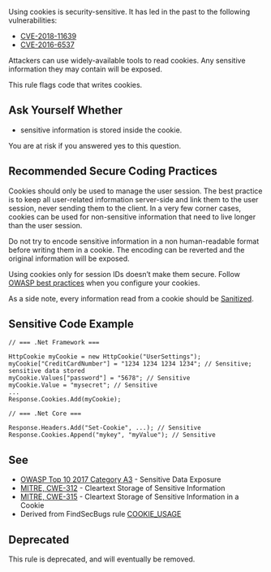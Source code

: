 Using cookies is security-sensitive. It has led in the past to the following vulnerabilities:
 
- [CVE-2018-11639](http://cve.mitre.org/cgi-bin/cvename.cgi?name=CVE-2018-11639)
- [CVE-2016-6537](http://cve.mitre.org/cgi-bin/cvename.cgi?name=CVE-2016-6537)

Attackers can use widely-available tools to read cookies. Any sensitive information they may contain will be exposed.
 
This rule flags code that writes cookies.
 
## Ask Yourself Whether

- sensitive information is stored inside the cookie.

You are at risk if you answered yes to this question.
 
## Recommended Secure Coding Practices
 
Cookies should only be used to manage the user session. The best practice is to keep all user-related information server-side and link them to the user session, never sending them to the client. In a very few corner cases, cookies can be used for non-sensitive information that need to live longer than the user session.
 
Do not try to encode sensitive information in a non human-readable format before writing them in a cookie. The encoding can be reverted and the original information will be exposed.
 
Using cookies only for session IDs doesn’t make them secure. Follow [OWASP best practices](https://www.owasp.org/index.php/Session_Management_Cheat_Sheet#Cookies) when you configure your cookies.
 
As a side note, every information read from a cookie should be [Sanitized](https://www.owasp.org/index.php/Input_Validation_Cheat_Sheet).
 
## Sensitive Code Example

    // === .Net Framework ===
    
    HttpCookie myCookie = new HttpCookie("UserSettings");
    myCookie["CreditCardNumber"] = "1234 1234 1234 1234"; // Sensitive; sensitive data stored
    myCookie.Values["password"] = "5678"; // Sensitive
    myCookie.Value = "mysecret"; // Sensitive
    ...
    Response.Cookies.Add(myCookie);

    // === .Net Core ===
    
    Response.Headers.Add("Set-Cookie", ...); // Sensitive
    Response.Cookies.Append("mykey", "myValue"); // Sensitive

## See

- [OWASP Top 10 2017 Category A3](https://www.owasp.org/index.php/Top_10-2017_A3-Sensitive_Data_Exposure) - Sensitive Data Exposure
- [MITRE, CWE-312](https://cwe.mitre.org/data/definitions/312) - Cleartext Storage of Sensitive Information
- [MITRE, CWE-315](https://cwe.mitre.org/data/definitions/315) - Cleartext Storage of Sensitive Information in a Cookie
- Derived from FindSecBugs rule [COOKIE\_USAGE](https://find-sec-bugs.github.io/bugs.htm#COOKIE_USAGE)

## Deprecated
 
This rule is deprecated, and will eventually be removed.
